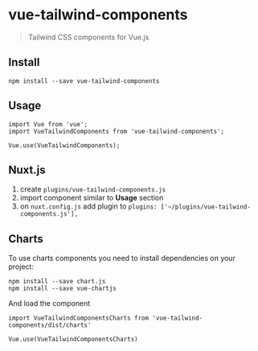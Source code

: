 # vue-tailwind-components
> Tailwind CSS components for Vue.js

## Install
```
npm install --save vue-tailwind-components
```

## Usage
```
import Vue from 'vue';
import VueTailwindComponents from 'vue-tailwind-components';

Vue.use(VueTailwindComponents);
```

## Nuxt.js
1. create `plugins/vue-tailwind-components.js`
2. import component similar to **Usage** section
3. on `nuxt.config.js` add plugin to `plugins: ['~/plugins/vue-tailwind-components.js'],`

## Charts
To use charts components you need to install dependencies on your project:
```
npm install --save chart.js
npm install --save vue-chartjs
```
And load the component
```
import VueTailwindComponentsCharts from 'vue-tailwind-components/dist/charts'

Vue.use(VueTailwindComponentsCharts)
```